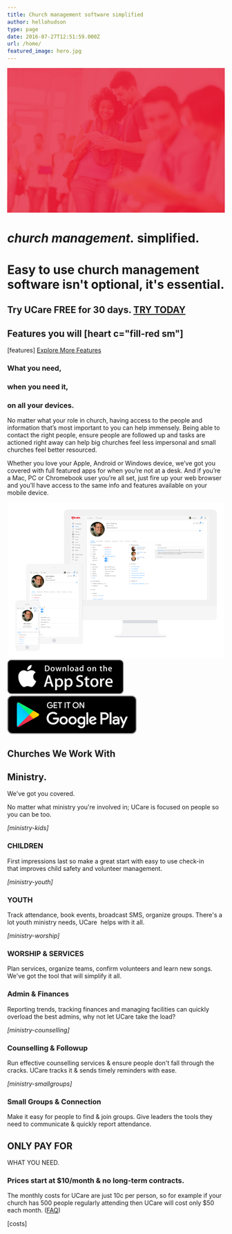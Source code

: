 ```yaml
---
title: Church management software simplified
author: hellohudson
type: page
date: 2016-07-27T12:51:59.000Z
url: /home/
featured_image: hero.jpg
---
```

![](hero.jpg) 
# _church management._ **simplified.**

# Easy to use church management software isn't optional, it's essential.

## Try UCare FREE for 30 days. [TRY TODAY](/sign-up)

## Features you will \[heart c="fill-red sm"\]

\[features\] [Explore More Features](/features)

### What you need,  
### when you need it,
### on all your devices.

No matter what your role in church, having access to the people and information that’s most important to you can help immensely. Being able to contact the right people, ensure people are followed up and tasks are actioned right away can help big churches feel less impersonal and small churches feel better resourced.

Whether you love your Apple, Android or Windows device, we’ve got you covered with full featured apps for when you’re not at a desk. And if you’re a Mac, PC or Chromebook user you’re all set, just fire up your web browser and you’ll have access to the same info and features available on your mobile device.

![](iDevices2.png) [![Download on the AppStore](badge_appstore-lrg.svg)](https://itunes.apple.com/us/app/ucare./id905961512?mt=8)[![Get it on Google Play](en_badge_web_generic-300x89.png)](https://play.google.com/store/apps/details?id=com.ucareapp.app)

## Churches We Work With

## Ministry.  
We've got you covered.

No matter what ministry you're involved in; UCare is focused on people so you can be too.

_\[ministry-kids\]_

### CHILDREN

First impressions last so make a great start with easy to use check-in that improves child safety and volunteer management.

_\[ministry-youth\]_

### YOUTH

Track attendance, book events, broadcast SMS, organize groups. There's a lot youth ministry needs, UCare  helps with it all.

_\[ministry-worship\]_

### WORSHIP & SERVICES

Plan services, organize teams, confirm volunteers and learn new songs. We've got the tool that will simplify it all.

### Admin & Finances

Reporting trends, tracking finances and managing facilities can quickly overload the best admins, why not let UCare take the load? 

_\[ministry-counselling\]_

### Counselling & Followup

Run effective counselling services & ensure people don't fall through the cracks. UCare tracks it & sends timely reminders with ease.

_\[ministry-smallgroups\]_

### Small Groups & Connection

Make it easy for people to find & join groups. Give leaders the tools they need to communicate & quickly report attendance.

## ONLY PAY FOR  
WHAT YOU NEED.

### Prices start at $10/month & no long-term contracts.

The monthly costs for UCare are just 10c per person, so for example if your church has 500 people regularly attending then UCare will cost only $50 each month. ([FAQ](/sign-up/#faq))

\[costs\]